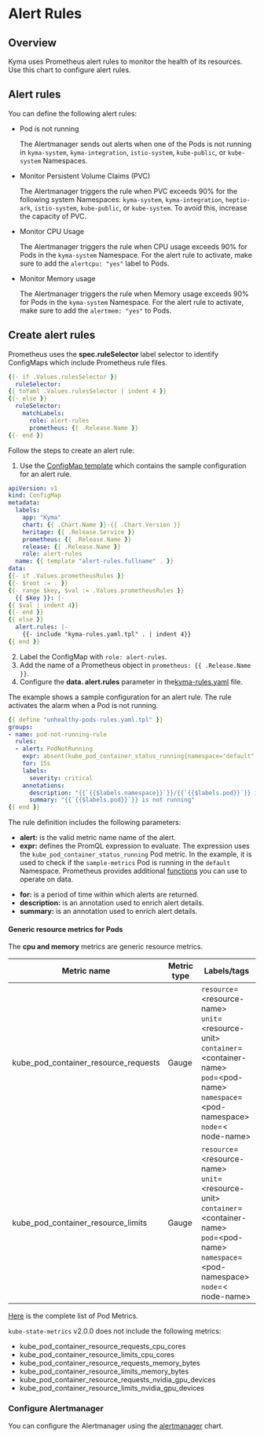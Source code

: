 # Alert Rules

## Overview

Kyma uses Prometheus alert rules to monitor the health of its resources. Use this chart to configure alert rules.

## Alert rules

You can define the following alert rules:

- Pod is not running

    The Alertmanager sends out alerts when one of the Pods is not running in `kyma-system`, `kyma-integration`, `istio-system`, `kube-public`, or `kube-system` Namespaces.

- Monitor Persistent Volume Claims (PVC)

    The Alertmanager triggers the rule when PVC exceeds 90% for the following system Namespaces: `kyma-system`, `kyma-integration`, `heptio-ark`, `istio-system`, `kube-public`, or `kube-system`. To avoid this, increase the capacity of PVC.

-  Monitor CPU Usage

    The Alertmanager triggers the rule when CPU usage exceeds 90% for Pods in the `kyma-system` Namespace. For the alert rule to activate, make sure to add the `alertcpu: "yes"` label to Pods.

- Monitor Memory usage

    The Alertmanager triggers the rule when Memory usage exceeds 90% for Pods in the `kyma-system` Namespace. For the alert rule to activate, make sure to add the `alertmem: "yes"` to Pods.

## Create alert rules

Prometheus uses the  **spec.ruleSelector** label selector to identify ConfigMaps which include Prometheus rule files.

```yaml
{{- if .Values.rulesSelector }}
  ruleSelector:
{{ toYaml .Values.rulesSelector | indent 4 }}
{{- else }}
  ruleSelector:
    matchLabels:
      role: alert-rules
      prometheus: {{ .Release.Name }}
{{- end }}
```
Follow the steps to create an alert rule:

1. Use the [ConfigMap template](./templates/alert-rules-configmap.yaml) which contains the sample configuration for an alert rule.


```yaml
apiVersion: v1
kind: ConfigMap
metadata:
  labels:
    app: "Kyma"
    chart: {{ .Chart.Name }}-{{ .Chart.Version }}
    heritage: {{ .Release.Service }}
    prometheus: {{ .Release.Name }}
    release: {{ .Release.Name }}
    role: alert-rules
  name: {{ template "alert-rules.fullname" . }}
data:
{{- if .Values.prometheusRules }}
{{- $root := . }}
{{- range $key, $val := .Values.prometheusRules }}
  {{ $key }}: |-
{{ $val | indent 4}}
{{- end }}
{{ else }}
  alert.rules: |-
    {{- include "kyma-rules.yaml.tpl" . | indent 4}}
{{ end }}
```

2. Label the ConfigMap with `role: alert-rules`.
3. Add the name of a Prometheus object in `prometheus: {{ .Release.Name }}`.
3. Configure the **data. alert.rules** parameter in the[kyma-rules.yaml](templates/kyma-rules.yaml) file. 


The example shows a sample configuration for an alert rule. The rule activates the alarm when a Pod is not running.

```yaml
{{ define "unhealthy-pods-rules.yaml.tpl" }}
groups:
- name: pod-not-running-rule
  rules:
  - alert: PodNotRunning
    expr: absent(kube_pod_container_status_running{namespace="default",pod="sample-metrics"})
    for: 15s
    labels:
      severity: critical
    annotations:
      description: "{{`{{$labels.namespace}}`}}/{{`{{$labels.pod}}`}} is not running"
      summary: "{{`{{$labels.pod}}`}} is not running"
{{ end }}
```
The rule definition includes the following parameters:

- **alert:** is the valid metric name name of the alert.
- **expr:** defines the PromQL expression to evaluate. The expression uses the `kube_pod_container_status_running` Pod metric. In the example, it is used to check if the `sample-metrics` Pod is running in the `default` Namespace. Prometheus provides additional [functions](https://prometheus.io/docs/prometheus/latest/querying/functions/) you can use to operate on data.
* **for:**  is a period of time within which alerts are returned.
* **description:** is an annotation used to enrich alert details.
* **summary:** is an annotation used to enrich alert details.

#### Generic resource metrics for Pods

The **cpu and memory** metrics are generic resource metrics.

| Metric name| Metric type | Labels/tags |
| ---------- | ----------- | ----------- |
| kube_pod_container_resource_requests | Gauge | `resource`=&lt;resource-name&gt; <br> `unit`=&lt;resource-unit&gt; <br> `container`=&lt;container-name&gt; <br> `pod`=&lt;pod-name&gt; <br> `namespace`=&lt;pod-namespace&gt; <br> `node`=&lt; node-name&gt; |
| kube_pod_container_resource_limits | Gauge | `resource`=&lt;resource-name&gt; <br> `unit`=&lt;resource-unit&gt; <br> `container`=&lt;container-name&gt; <br> `pod`=&lt;pod-name&gt; <br> `namespace`=&lt;pod-namespace&gt; <br> `node`=&lt; node-name&gt; |

[Here](https://github.com/kubernetes/kube-state-metrics/blob/master/Documentation/pod-metrics.md) is the complete list of Pod Metrics.


`kube-state-metrics` v2.0.0 does not include the following metrics:

- kube_pod_container_resource_requests_cpu_cores
- kube_pod_container_resource_limits_cpu_cores
- kube_pod_container_resource_requests_memory_bytes
- kube_pod_container_resource_limits_memory_bytes
- kube_pod_container_resource_requests_nvidia_gpu_devices
- kube_pod_container_resource_limits_nvidia_gpu_devices



### Configure Alertmanager

You can configure the Alertmanager using the [alertmanager](../alertmanager/README.md) chart.
